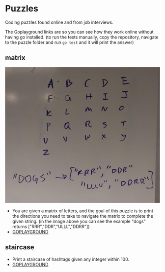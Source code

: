 # Puzzles
Coding puzzles found online and from job interviews.

The Goplayground links are so you can see how they work online without having go installed.
(to run the tests manually, copy the repository, navigate to the puzzle folder and run `go test` and it will print the answer)

## matrix
![matrix](coding_images/matrix.jpg)
* You are given a matrix of letters, and the goal of this puzzle is to print the directions you need to take to navigate the matrix to complete the given string. (in the image above you can see the example "dogs" returns ["RRR","DDR","ULLL","DDRR"])
* [GOPLAYGROUND](https://play.golang.org/p/hw3v9T-dFn)

## staircase
* Print a staircase of hashtags given any integer within 100.
* [GOPLAYGROUND](https://play.golang.org/p/K4smWHE_MH)
